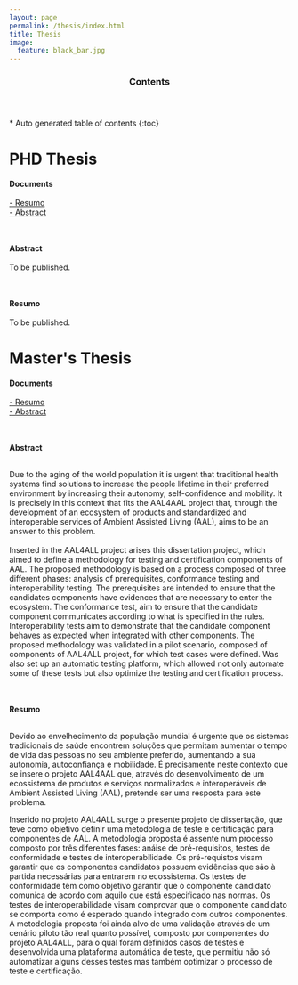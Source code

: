 ```yaml
---
layout: page
permalink: /thesis/index.html
title: Thesis
image:
  feature: black_bar.jpg
---
```

<section id="table-of-contents" class="toc">
  <header>
    <h3>Contents</h3>
  </header>
<div id="drawer" markdown="1">
*  Auto generated table of contents
{:toc}
</div> 
</section><!-- /#table-of-contents -->

# PHD Thesis

<b>Documents</b><br/><br/>
<a href="../thesis/BRUNO_LIMA_PHD_RESUMO_PT.pdf"><i class="icon-pdf"></i> - Resumo </a> <br/>
<a href="../thesis/BRUNO_LIMA_PHD_RESUMO_EN.pdf"><i class="icon-pdf"></i> - Abstract </a> <br/>

<br/><br/>
<b>Abstract</b><br/><br/>
To be published.

<br/><br/>
<b>Resumo</b><br/><br/>
To be published.

# Master's Thesis

<b>Documents</b><br/><br/>
<a href="../thesis/BRUNO_LIMA_RESUMO_PT.pdf"><i class="icon-pdf"></i> - Resumo </a> <br/>
<a href="../thesis/BRUNO_LIMA_RESUMO_EN.pdf"><i class="icon-pdf"></i> - Abstract </a> <br/>

<br/><br/>
<b>Abstract</b><br/><br/>

Due to the aging of the world population it is urgent that traditional health systems find solutions to increase the people lifetime in their preferred environment by increasing their autonomy, self-confidence and mobility. It is precisely in this context that fits the AAL4AAL project that, through the development of an ecosystem of products and standardized and interoperable services of Ambient Assisted Living (AAL), aims to be an answer to this problem.
<br/><br/>
Inserted in the AAL4ALL project arises this dissertation project, which aimed to define a methodology for testing and certification components of AAL. The proposed methodology is based on a process composed of three different phases: analysis of prerequisites, conformance testing and interoperability testing. The prerequisites are intended to ensure that the candidates components have evidences that are necessary to enter the ecosystem. The conformance test, aim to ensure that the candidate component communicates according to what is specified in the rules. Interoperability tests aim to demonstrate that the candidate component behaves as expected when integrated with other components. 
The proposed methodology was validated in a pilot scenario, composed of components of AAL4ALL project, for which test cases were defined. Was also set up an automatic testing platform, which allowed not only automate some of these tests but also optimize the testing and certification process.

<br/><br/>
<b>Resumo</b><br/><br/>

<p>Devido ao envelhecimento da população mundial é urgente que os sistemas tradicionais de saúde encontrem soluções que permitam aumentar o tempo de vida das pessoas no seu ambiente preferido, aumentando a sua autonomia, autoconfiança e mobilidade. É precisamente neste contexto que se insere o projeto AAL4AAL que, através do desenvolvimento de um ecossistema de produtos e serviços normalizados e interoperáveis de Ambient Assisted Living (AAL), pretende ser uma resposta para este problema.</p>
<p>Inserido no projeto AAL4ALL surge o presente projeto de dissertação, que teve como objetivo definir uma metodologia de teste e certificação para componentes de AAL. A metodologia proposta é assente num processo composto por três diferentes fases: anáise de pré-requisitos, testes de conformidade e testes de interoperabilidade. Os pré-requistos visam garantir que os componentes candidatos possuem evidências que são à partida necessárias para entrarem no ecossistema. Os testes de conformidade têm como objetivo garantir que o componente candidato comunica de acordo com aquilo que está especificado nas normas. Os testes de interoperabilidade visam comprovar que o componente candidato se comporta como é esperado quando integrado com outros componentes. 
A metodologia proposta foi ainda alvo de uma validação através de um cenário piloto tão real quanto possível, composto por componentes do projeto AAL4ALL, para o qual foram definidos casos de testes e desenvolvida uma plataforma automática de teste, que permitiu não só automatizar alguns desses testes mas também optimizar o processo de teste e certificação. </p>




